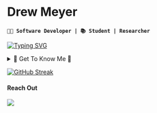 # Drew Meyer
**`🧑‍💻 Software Developer | 📚 Student | Researcher`**

[![Typing SVG](https://readme-typing-svg.demolab.com?font=Fira+Code&pause=1000&width=435&lines=Sharing+my+progression+in+code)](https://git.io/typing-svg)

<details>
  <summary> 🧘 Get To Know Me 🧘 </summary>
  Hi, thanks for checking out my GitHub! I'm Drew, a computer science student at the University of Kansas. I graduate in May and will pursue my master's in CS. I am interested in full stack development, artificial intelligence and machine learning. I am interested in deploying AI models and using them in software. In my free time, I enjoy playing recreational basketball, following the stock market, and watching my favorite show One Piece. Please feel free to connect with me and check out my YouTube channel. 🤙
</details>

[![GitHub Streak](https://streak-stats.demolab.com?user=drewku42&theme=shadow-blue)](https://git.io/streak-stats)


#### Reach Out
<a href="mailto:drewmeyer28@gmail.com">
  <img src="https://img.shields.io/badge/Email-6d4aff?style=for-the-badge&logo=protonmail&logoColor=white" />
</a>
